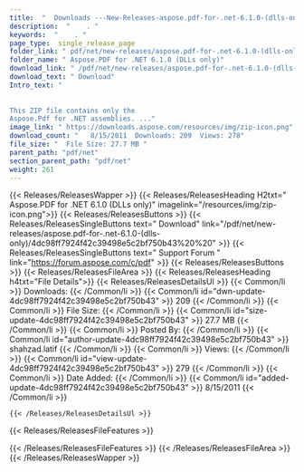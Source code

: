 ```yaml
---
title:  "  Downloads ---New-Releases-aspose.pdf-for-.net-6.1.0-(dlls-only) . " 
description:  "    . " 
keywords:  "    . " 
page_type:  single_release_page
folder_link: " pdf/net/new-releases/aspose.pdf-for-.net-6.1.0-(dlls-only)/"
folder_name: " Aspose.PDF for .NET 6.1.0 (DLLs only)"
download_link: " /pdf/net/new-releases/aspose.pdf-for-.net-6.1.0-(dlls-only)/4dc98ff7924f42c39498e5c2bf750b43"
download_text: " Download"
Intro_text: " 
				
				
This ZIP file contains only the 
Aspose.Pdf for .NET assemblies. ..."
image_link: " https://downloads.aspose.com/resources/img/zip-icon.png"
download_count: "   8/15/2011  Downloads: 209  Views: 278"
file_size: "  File Size: 27.7 MB "
parent_path: "pdf/net"
section_parent_path: "pdf/net"
weight: 261 
---
```


{{< Releases/ReleasesWapper >}}
  {{< Releases/ReleasesHeading H2txt=" Aspose.PDF for .NET 6.1.0 (DLLs only)" imagelink="/resources/img/zip-icon.png">}}
  {{< Releases/ReleasesButtons >}}
    {{< Releases/ReleasesSingleButtons text=" Download" link="/pdf/net/new-releases/aspose.pdf-for-.net-6.1.0-(dlls-only)/4dc98ff7924f42c39498e5c2bf750b43%20%20" >}}
    {{< Releases/ReleasesSingleButtons text=" Support Forum " link="https://forum.aspose.com/c/pdf" >}}
  {{< Releases/ReleasesButtons >}}
  {{< Releases/ReleasesFileArea >}}
    {{< Releases/ReleasesHeading h4txt="File Details">}}
    {{< Releases/ReleasesDetailsUl >}}
            {{< Common/li  >}} Downloads: {{< /Common/li >}} 
      {{< Common/li id="dwn-update-4dc98ff7924f42c39498e5c2bf750b43" >}} 209 {{< /Common/li >}} 
      {{< Common/li  >}} File Size: {{< /Common/li >}} 
      {{< Common/li id="size-update-4dc98ff7924f42c39498e5c2bf750b43" >}} 27.7 MB {{< /Common/li >}} 
      {{< Common/li  >}} Posted By: {{< /Common/li >}} 
      {{< Common/li id="author-update-4dc98ff7924f42c39498e5c2bf750b43" >}} shahzad.latif {{< /Common/li >}} 
      {{< Common/li  >}} Views: {{< /Common/li >}} 
      {{< Common/li id="view-update-4dc98ff7924f42c39498e5c2bf750b43" >}} 279 {{< /Common/li >}} 
      {{< Common/li  >}} Date Added: {{< /Common/li >}} 
      {{< Common/li id="added-update-4dc98ff7924f42c39498e5c2bf750b43" >}} 8/15/2011 {{< /Common/li >}} 

    {{< /Releases/ReleasesDetailsUl >}}

  {{< Releases/ReleasesFileFeatures >}}
      
  {{< /Releases/ReleasesFileFeatures >}}
 {{< /Releases/ReleasesFileArea >}}
{{< /Releases/ReleasesWapper >}}


